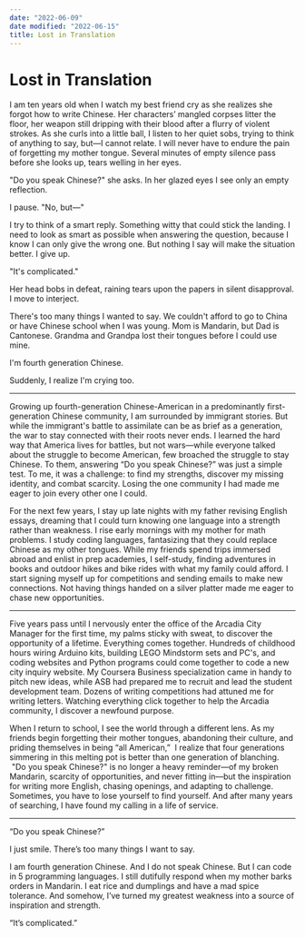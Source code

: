 ```yaml
---
date: "2022-06-09"
date modified: "2022-06-15"
title: Lost in Translation
---
```


# Lost in Translation
I am ten years old when I watch my best friend cry as she realizes she forgot how to write Chinese. Her characters’ mangled corpses litter the floor, her weapon still dripping with their blood after a flurry of violent strokes. As she curls into a little ball, I listen to her quiet sobs, trying to think of anything to say, but—I cannot relate. I will never have to endure the pain of forgetting my mother tongue. Several minutes of empty silence pass before she looks up, tears welling in her eyes.

"Do you speak Chinese?" she asks. In her glazed eyes I see only an empty reflection.

I pause. "No, but—"

I try to think of a smart reply. Something witty that could stick the landing. I need to look as smart as possible when answering the question, because I know I can only give the wrong one. But nothing I say will make the situation better. I give up.

"It's complicated."

Her head bobs in defeat, raining tears upon the papers in silent disapproval. I move to interject.

There's too many things I wanted to say. We couldn't afford to go to China or have Chinese school when I was young. Mom is Mandarin, but Dad is Cantonese. Grandma and Grandpa lost their tongues before I could use mine.

I'm fourth generation Chinese.

Suddenly, I realize I'm crying too.

***

Growing up fourth-generation Chinese-American in a predominantly first-generation Chinese community, I am surrounded by immigrant stories. But while the immigrant's battle to assimilate can be as brief as a generation, the war to stay connected with their roots never ends. I learned the hard way that America lives for battles, but not wars—while everyone talked about the struggle to become American, few broached the struggle to stay Chinese. To them, answering “Do you speak Chinese?” was just a simple test. To me, it was a challenge: to find my strengths, discover my missing identity, and combat scarcity. Losing the one community I had made me eager to join every other one I could.

For the next few years, I stay up late nights with my father revising English essays, dreaming that I could turn knowing one language into a strength rather than weakness. I rise early mornings with my mother for math problems. I study coding languages, fantasizing that they could replace Chinese as my other tongues. While my friends spend trips immersed abroad and enlist in prep academies, I self-study, finding adventures in books and outdoor hikes and bike rides with what my family could afford. I start signing myself up for competitions and sending emails to make new connections. Not having things handed on a silver platter made me eager to chase new opportunities.

***

Five years pass until I nervously enter the office of the Arcadia City Manager for the first time, my palms sticky with sweat, to discover the opportunity of a lifetime. Everything comes together. Hundreds of childhood hours wiring Arduino kits, building LEGO Mindstorm sets and PC's, and coding websites and Python programs could come together to code a new city inquiry website. My Coursera Business specialization came in handy to pitch new ideas, while ASB had prepared me to recruit and lead the student development team. Dozens of writing competitions had attuned me for writing letters. Watching everything click together to help the Arcadia community, I discover a newfound purpose.

When I return to school, I see the world through a different lens. As my friends begin forgetting their mother tongues, abandoning their culture, and priding themselves in being “all American,”  I realize that four generations simmering in this melting pot is better than one generation of blanching.  "Do you speak Chinese?" is no longer a heavy reminder—of my broken Mandarin, scarcity of opportunities, and never fitting in—but the inspiration for writing more English, chasing openings, and adapting to challenge.  Sometimes, you have to lose yourself to find yourself. And after many years of searching, I have found my calling in a life of service.

***

“Do you speak Chinese?”

I just smile. There’s too many things I want to say.

I am fourth generation Chinese. And I do not speak Chinese. But I can code in 5 programming languages. I still dutifully respond when my mother barks orders in Mandarin. I eat rice and dumplings and have a mad spice tolerance. And somehow, I’ve turned my greatest weakness into a source of inspiration and strength.

 “It’s complicated.”
